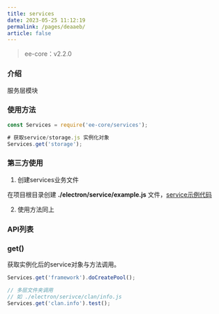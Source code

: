 ```yaml
---
title: services
date: 2023-05-25 11:12:19
permalink: /pages/deaaeb/
article: false
---
```


> ee-core：v2.2.0

###  介绍
服务层模块

### 使用方法
```javascript
const Services = require('ee-core/services');

# 获取service/storage.js 实例化对象
Services.get('storage');
```

### 第三方使用
1. 创建services业务文件

在项目根目录创建 **./electron/service/example.js** 文件，[service示例代码](https://github.com/dromara/electron-egg/blob/demo/electron/service/framework.js)

2. 使用方法同上

### API列表
### get()
获取实例化后的service对象与方法调用。
```javascript
Services.get('framework').doCreatePool();

// 多层文件夹调用
// 如 ./electron/serivce/clan/info.js
Services.get('clan.info').test();
```





